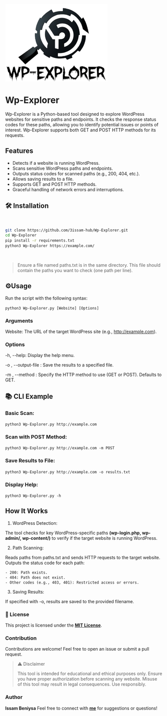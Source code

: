 ![Wp-Explorer-logo](/assets/logo.png)
# **Wp-Explorer**

<p>
  Wp-Explorer is a Python-based tool designed to explore WordPress websites for sensitive paths and endpoints. It checks the response status codes for
  these paths, allowing you to identify potential issues or points of interest. Wp-Explorer supports both GET and POST HTTP methods for its requests.
</p>

## Features

- Detects if a website is running WordPress.
- Scans sensitive WordPress paths and endpoints.
- Outputs status codes for scanned paths (e.g., 200, 404, etc.).
- Allows saving results to a file.
- Supports GET and POST HTTP methods.
- Graceful handling of network errors and interruptions.


## 🛠️ Installation

<br>

```bash
git clone https://github.com/3issam-hub/Wp-Explorer.git
cd Wp-Explorer
pip install -r requirements.txt
python3 Wp-Explorer https://example.com/
```

<br>

> Ensure a file named paths.txt is in the same directory. This file should contain the paths you want to check (one path per line).


 

## ⚙️Usage

Run the script with the following syntax:

`python3 Wp-Explorer.py [Website] [Options]`

### Arguments

Website: The URL of the target WordPress site (e.g., http://example.com).


### Options

-h,             --help:                           Display the help menu.

-o <filename>,  --output-file <filename>:         Save the results to a specified file.

-m <method>,    --method <method>:                Specify the HTTP method to use (GET or POST). Defaults to GET.


## 📚 CLI Example

### Basic Scan:

`python3 Wp-Explorer.py http://example.com`

### Scan with POST Method:

`python3 Wp-Explorer.py http://example.com -m POST`

### Save Results to File:

`python3 Wp-Explorer.py http://example.com -o results.txt`

### Display Help:

`python3 Wp-Explorer.py -h`



 

## How It Works

1. WordPress Detection:

The tool checks for key WordPress-specific paths **(wp-login.php, wp-admin/, wp-content/)** to verify if the target website is running WordPress.


2. Path Scanning:

  Reads paths from paths.txt and sends HTTP requests to the target website.
  Outputs the status code for each path:

    - 200: Path exists.
    - 404: Path does not exist.
    - Other codes (e.g., 403, 401): Restricted access or errors.

3. Saving Results:

If specified with -o, results are saved to the provided filename.


### 📝 License

This project is licensed under the **[MIT License](https://github.com/aws/mit-0)**.

### Contribution

Contributions are welcome! Feel free to open an issue or submit a pull request.

>⚠️ Disclaimer
>
>This tool is intended for educational and ethical purposes only. Ensure you have proper authorization before scanning any website. Misuse of this tool may result in legal consequences. Use responsibly.

### Author

**Issam Beniysa**
Feel free to connect with **[me](https://issambeniysa.site)** for suggestions or questions!
